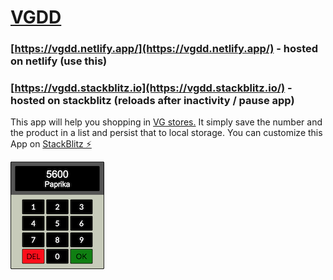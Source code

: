 # [VGDD](https://vgdd.netlify.app/)

### [https://vgdd.netlify.app/](https://vgdd.netlify.app/) - hosted on netlify (use this)

### [https://vgdd.stackblitz.io](https://vgdd.stackblitz.io/) - hosted on stackblitz (reloads after inactivity / pause app)

This app will help you shopping in [VG stores.](https://www.vg-dresden.de/unsere-maerkte) It simply save the number and the product in a list and persist that to local storage. You can customize this App on [StackBlitz ⚡️](https://stackblitz.com/edit/vgdd)

<img src="./src/icon.png" width="150px">
